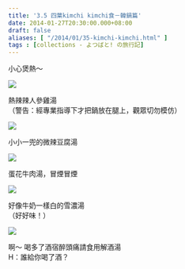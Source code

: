 ```yaml
---
title: '3.5 四葉kimchi kimchi食－韓鍋篇'
date: 2014-01-27T20:30:00.000+08:00
draft: false
aliases: [ "/2014/01/35-kimchi-kimchi.html" ]
tags : [collections - よつばと! の旅行記]
---
```


小心煲熱～  

![](/images/yotsuba3e.jpg)

熱辣辣人參雞湯  
（警告：經專業指導下才把鍋放在腿上，觀眾切勿模仿）  

![](/images/yotsuba3e1.jpg)

小小一兜的微辣豆腐湯  

![](/images/yotsuba3e2.jpg)

蛋花牛肉湯，冒煙冒煙  

![](/images/yotsuba3e3.jpg)

好像牛奶一樣白的雪濃湯  
（好好味！）  

![](/images/yotsuba3e4.jpg)

啊～ 喝多了酒宿醉頭痛請食用解酒湯  
H：誰給你喝了酒？
